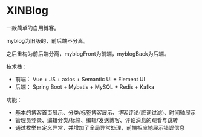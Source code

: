 # XINBlog
一款简单的自用博客。

myblog为旧版的，前后端不分离。

之后重构为前后端分离，myblogFront为前端，myblogBack为后端。

技术栈：
+ 前端： Vue + JS + axios + Semantic UI + Element UI
+ 后端： Spring Boot + Mybatis + MySQL + Redis + Kafka

功能：
+ 基本的博客首页展示、分类/标签博客展示、博客评论(脏词过滤)、时间轴展示
+ 管理员登录、编辑分类/标签、编辑/发送博客、评论消息的观看与跳转
+ 通过枚举自定义异常，并增加了全局异常处理，前端相应地展示错误信息